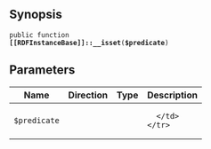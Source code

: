 ## Synopsis

<code>public function <b>[[RDFInstanceBase]]::__isset</b>(<b>$predicate</b>)</code>

## Parameters

<table>
  <thead>
    <tr>
      <th>Name</th>
      <th>Direction</th>
      <th>Type</th>
      <th>Description</th>
    </tr>
  </thead>
  <tbody>
    <tr>
      <td><code>$predicate</code>
      <td><i></i></td>
      <td></td>
      <td>

      </td>
    </tr>
  </tbody>
</table>

